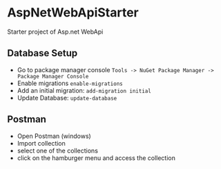 # AspNetWebApiStarter
Starter project of Asp.net WebApi

## Database Setup
+ Go to package manager console 
	`Tools -> NuGet Package Manager -> Package Manager Console`
+ Enable migrations `enable-migrations`
+ Add an initial migration: `add-migration initial`
+ Update Database: `update-database`

## Postman
+ Open Postman (windows)
+ Import collection
+ select one of the collections
+ click on the hamburger menu and access the collection 